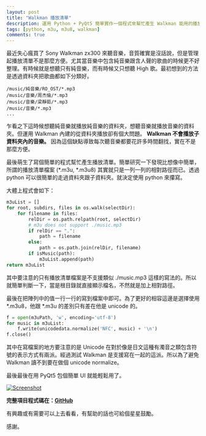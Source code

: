 ```yaml
---
layout: post
title: "Walkman 播放清單"
description: 運用 Python + PyQt5 簡單實作一個程式來幫忙產生 Walkman 能用的播放清單。
tags: [python, m3u, m3u8, walkman]
comments: true
---
```

最近失心瘋買了 Sony Walkman zx300 來聽音樂，音質確實是沒話說，但是管理起播放清單不是那麼方便。尤其當音樂中包含純音樂跟含人聲的歌曲的時候更不好整理。有時候就是想聽只有純音樂，而有時候又只想聽 High 歌。最初想到的方法是透過資料夾把歌曲都如下分類好。

```
/music/純音樂/RO_OST/*.mp3
/music/音樂/周杰倫/*.mp3
/music/音樂/梁靜茹/*.mp3
/music/音樂/*.mp3
...
```

乍看之下這時候想聽純音樂就播放純音樂的資料夾，想聽音樂就播放音樂的資料夾。但運用 Walkman 內建的從資料夾播放卻有個大問題。 **Walkman 不會播放子資料夾內的音樂。** 因為這個缺點導致每次聽音樂都要花許多時間翻找，實在不是那麼方便。

最後萌生了寫個簡單的程式幫忙產生播放清單。簡單研究一下發現比想像中簡單，所謂的播放清單檔案 (*.m3u, *.m3u8) 其實就只是一列一列的相對路徑而已。透過 python 可以很簡單的走過資料夾跟子資料夾。就決定使用 python 來攥寫。

大體上程式會如下：

```python
m3uList = []
for root, subdirs, files in os.walk(selectDir):
    for filename in files:
        relDir = os.path.relpath(root, selectDir)
        # m3u does not support ./music.mp3
        if relDir == ".":
            path = filename
        else:
            path = os.path.join(relDir, filename)
        if isMusic(path):
            m3uList.append(path)
return m3uList
```

其中要注意的只有播放清單檔案是不支援類似 ./music.mp3 這樣的寫法的。所以就簡單判斷一下，當是根目錄就直接顯示檔名，不然就是加上相對路徑。

最後在把陣列中的值一行一行的寫到檔案中即可。為了更好的相容這邊是選擇使用 *.m3u8，他跟 *.m3u 的差別只有差在他是 unicode 的。

```python
f = open(m3uPath, 'w', encoding='utf-8')
for music in m3uList:
    f.write(unicodedata.normalize('NFC', music) + '\n')
f.close()
```

其中在寫檔案的地方要注意的是 Unicode 在對於像是日文這種有濁音之類包含符號的表示方式有兩派。經過測試 Walkman 是支援寫在一起的這派。所以為了避免 Walkman 讀不到要在做個 unicode normalize。

最後最後在用 PyQt5 包個簡單 UI 就能輕鬆用了。

[![Screenshot](https://raw.githubusercontent.com/npes87184/PyM3UGenerator/master/screenshots/1.png)](https://github.com/npes87184/PyM3UGenerator/blob/master/screenshots/1.png)

**完整項目程式碼在：[GitHub](https://github.com/npes87184/PyM3UGenerator)**

有興趣或有需要可以上去看看，有幫助的話也可給個星星鼓勵。

感謝。

